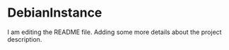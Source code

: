 # DebianInstance
I am editing the README file. Adding some more details about the project description.

